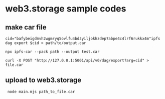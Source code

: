 # web3.storage sample codes

## make car file

```
cid="bafybeigdmvh2wgmryq5ovlfu4bd3yiljokhzdep7abpe4c4lrf6rukkx4m"ipfs dag export $cid > path/to/output.car
```

```
npx ipfs-car --pack path --output test.car
```

```
curl -X POST "http://127.0.0.1:5001/api/v0/dag/export?arg=cid" > file.car
```

## upload to web3.storage

```
 node main.mjs path_to_file.car 
```